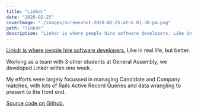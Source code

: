 ```yaml
---
title: "Linkdr"
date: "2020-02-25"
coverImage: "./images/screenshot-2020-02-25-at-6.01.38-pm.png"
path: "linkdr"
description: "Linkdr is where people hire software developers. Like in real life, but better."
---
```


[Linkdr is where people hire software developers.](http://linkdr.herokuapp.com/) Like in real life, but better.

Working as a team with 3 other students at General Assembly, we developed Linkdr within one week.

My efforts were largely focussed in managing Candidate and Company matches, with lots of Rails Active Record Queries and data wrangling to present to the front end.

[Source code on Github.](https://github.com/weizheng1910/linkdr)
